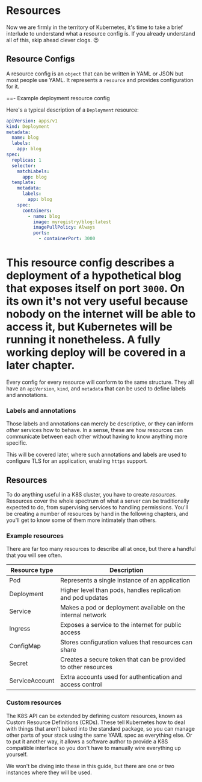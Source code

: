 # Resources

Now we are firmly in the territory of Kubernetes, it's time to take a brief interlude to understand what a resource config is. If you already understand all of this, skip ahead clever clogs. :wink:


## Resource Configs

A resource config is an `object` that can be written in YAML or JSON but most people use YAML. It represents a `resource` and provides configuration for it.

==- Example deployment resource config

Here's a typical description of a `Deployment` resource:

```yaml
apiVersion: apps/v1
kind: Deployment
metadata:
  name: blog
  labels:
    app: blog
spec:
  replicas: 1
  selector:
    matchLabels:
      app: blog
  template:
    metadata:
      labels:
        app: blog
    spec:
      containers:
        - name: blog
          image: myregistry/blog:latest
          imagePullPolicy: Always
          ports:
            - containerPort: 3000
```

This resource config describes a deployment of a hypothetical blog that exposes itself on port `3000`. On its own it's not very useful because nobody on the internet will be able to access it, but Kubernetes will be running it nonetheless. A fully working deploy will be covered in a later chapter.
===

Every config for every resource will conform to the same structure. They all have an `apiVersion`, `kind`, and `metadata` that can be used to define labels and annotations. 

### Labels and annotations

Those labels and annotations can merely be descriptive, or they can inform _other_ services how to behave. In a sense, these are how resources can communicate between each other without having to know anything more specific.

This will be covered later, where such annotations and labels are used to configure TLS for an application, enabling `https` support.

## Resources

To do anything useful in a K8S cluster, you have to create _resources_. Resources cover the whole spectrum of what a server can be traditionally expected to do, from supervising services to handling permissions. You'll be creating a number of resources by hand in the following chapters, and you'll get to know some of them more intimately than others.

### Example resources

There are far too many resources to describe all at once, but there a handful that you will see often.

| Resource type  | Description                                                    |
|----------------|----------------------------------------------------------------|
| Pod            | Represents a single instance of an application                 |
| Deployment     | Higher level than pods, handles replication and pod updates    |
| Service        | Makes a pod or deployment available on the internal network    |
| Ingress        | Exposes a service to the internet for public access            |
| ConfigMap      | Stores configuration values that resources can share           |
| Secret         | Creates a secure token that can be provided to other resources |
| ServiceAccount | Extra accounts used for authentication and access control      |

### Custom resources

The K8S API can be extended by defining custom resources, known as Custom Resource Definitions (CRDs). These tell Kubernetes how to deal with things that aren't baked into the standard package, so you can manage other parts of your stack using the same YAML spec as everything else. Or to put it another way, it allows a software author to provide a K8S compatible interface so you don't have to manually wire everything up yourself.

We won't be diving into these in this guide, but there are one or two instances where they will be used.
